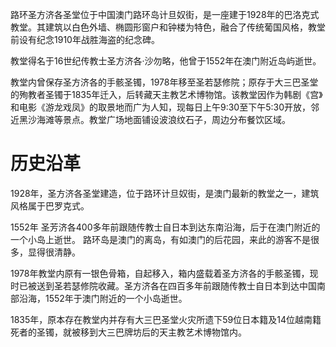 路环圣方济各圣堂位于中国澳门路环岛计旦奴街，是一座建于1928年的巴洛克式教堂。其建筑以白色外墙、椭圆形窗户和钟楼为特色，融合了传统葡国风格，教堂前设有纪念1910年战胜海盗的纪念碑。

教堂得名于16世纪传教士圣方济各·沙勿略，他曾于1552年在澳门附近岛屿逝世。

教堂内曾保存圣方济各的手骸圣镯，1978年移至圣若瑟修院；原存于大三巴圣堂的殉教者圣镯于1835年迁入，后转藏天主教艺术博物馆。该教堂因作为韩剧《宫》和电影《游龙戏凤》的取景地而广为人知，现每日上午9:30至下午5:30开放，邻近黑沙海滩等景点。教堂广场地面铺设波浪纹石子，周边分布餐饮区域。

# 历史沿革

1928年，圣方济各圣堂建造，位于路环计旦奴街，是澳门最新的教堂之一，建筑风格属于巴罗克式。

1552年 圣芳济各400多年前跟随传教士自日本到达东南沿海，后于在澳门附近的一个小岛上逝世。 路环岛是澳门的离岛，有如澳门的后花园，来此的游客不是很多，显得很清静。

1978年教堂内原有一银色骨箱，自起移入，箱内盛载着圣方济各的手骸圣镯，现时已被送到圣若瑟修院收藏。圣方济各在四百多年前跟随传教士自日本到达中国南部沿海，1552年于澳门附近的一个小岛逝世。

1835年，原本存在教堂内并存有大三巴圣堂火灾所遗下59位日本籍及14位越南籍死者的圣镯，就被移到大三巴牌坊后的天主教艺术博物馆内。